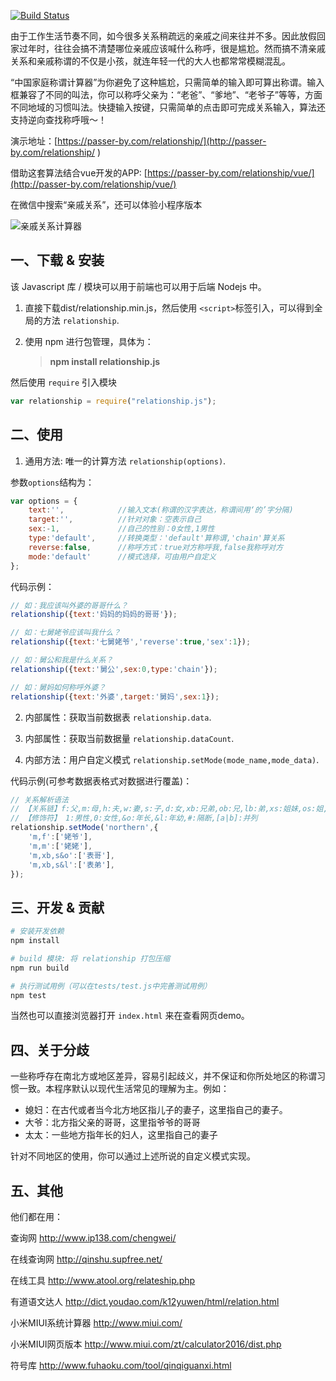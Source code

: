 [![Build Status](https://travis-ci.org/mumuy/relationship.svg?branch=gh-pages)](https://travis-ci.org/mumuy/relationship/)

由于工作生活节奏不同，如今很多关系稍疏远的亲戚之间来往并不多。因此放假回家过年时，往往会搞不清楚哪位亲戚应该喊什么称呼，很是尴尬。然而搞不清亲戚关系和亲戚称谓的不仅是小孩，就连年轻一代的大人也都常常模糊混乱。

“中国家庭称谓计算器”为你避免了这种尴尬，只需简单的输入即可算出称谓。输入框兼容了不同的叫法，你可以称呼父亲为：“老爸”、“爹地”、“老爷子”等等，方面不同地域的习惯叫法。快捷输入按键，只需简单的点击即可完成关系输入，算法还支持逆向查找称呼哦～！


演示地址：[https://passer-by.com/relationship/](http://passer-by.com/relationship/ )

借助这套算法结合vue开发的APP: [https://passer-by.com/relationship/vue/](http://passer-by.com/relationship/vue/)

在微信中搜索“亲戚关系”，还可以体验小程序版本

![亲戚关系计算器](https://passer-by.com/relationship/image/qrcode.jpg)

## 一、下载 & 安装

该 Javascript 库 / 模块可以用于前端也可以用于后端 Nodejs 中。

1. 直接下载dist/relationship.min.js，然后使用 `<script>`标签引入，可以得到全局的方法 `relationship`.
2. 使用 npm 进行包管理，具体为：

	> **npm install relationship.js**

然后使用 `require` 引入模块

```js
var relationship = require("relationship.js");
```


## 二、使用
1. 通用方法: 唯一的计算方法 `relationship(options)`.

参数`options`结构为：

```js
var options = {
	text:'',		    //输入文本(称谓的汉字表达，称谓间用‘的’字分隔)
	target:'',	    	//针对对象：空表示自己
	sex:-1,			    //自己的性别：0女性,1男性
	type:'default',		//转换类型：'default'算称谓,'chain'算关系
	reverse:false,		//称呼方式：true对方称呼我,false我称呼对方
	mode:'default'		//模式选择，可由用户自定义
};
```

代码示例：

```js
// 如：我应该叫外婆的哥哥什么？
relationship({text:'妈妈的妈妈的哥哥'});

// 如：七舅姥爷应该叫我什么？
relationship({text:'七舅姥爷','reverse':true,'sex':1});

// 如：舅公和我是什么关系？
relationship({text:'舅公',sex:0,type:'chain'});

// 如：舅妈如何称呼外婆？
relationship({text:'外婆',target:'舅妈',sex:1});
```
2. 内部属性：获取当前数据表 `relationship.data`.

3. 内部属性：获取当前数据量 `relationship.dataCount`.

4. 内部方法：用户自定义模式 `relationship.setMode(mode_name,mode_data)`.

代码示例(可参考数据表格式对数据进行覆盖)：

```js
// 关系解析语法
// 【关系链】f:父,m:母,h:夫,w:妻,s:子,d:女,xb:兄弟,ob:兄,lb:弟,xs:姐妹,os:姐,ls:妹
// 【修饰符】 1:男性,0:女性,&o:年长,&l:年幼,#:隔断,[a|b]:并列
relationship.setMode('northern',{
	'm,f':['姥爷'],
	'm,m':['姥姥'],
	'm,xb,s&o':['表哥'],
	'm,xb,s&l':['表弟'],
});
```

## 三、开发 & 贡献

```sh
# 安装开发依赖
npm install

# build 模块: 将 relationship 打包压缩
npm run build

# 执行测试用例（可以在tests/test.js中完善测试用例）
npm test
```

当然也可以直接浏览器打开 `index.html` 来在查看网页demo。


## 四、关于分歧

一些称呼存在南北方或地区差异，容易引起歧义，并不保证和你所处地区的称谓习惯一致。本程序默认以现代生活常见的理解为主。例如：
* 媳妇：在古代或者当今北方地区指儿子的妻子，这里指自己的妻子。
* 大爷：北方指父亲的哥哥，这里指爷爷的哥哥
* 太太：一些地方指年长的妇人，这里指自己的妻子

针对不同地区的使用，你可以通过上述所说的自定义模式实现。

## 五、其他

他们都在用：

查询网
http://www.ip138.com/chengwei/

在线查询网
http://qinshu.supfree.net/

在线工具
http://www.atool.org/relateship.php

有道语文达人
http://dict.youdao.com/k12yuwen/html/relation.html

小米MIUI系统计算器
http://www.miui.com/

小米MIUI网页版本
http://www.miui.com/zt/calculator2016/dist.php

符号库
http://www.fuhaoku.com/tool/qinqiguanxi.html
